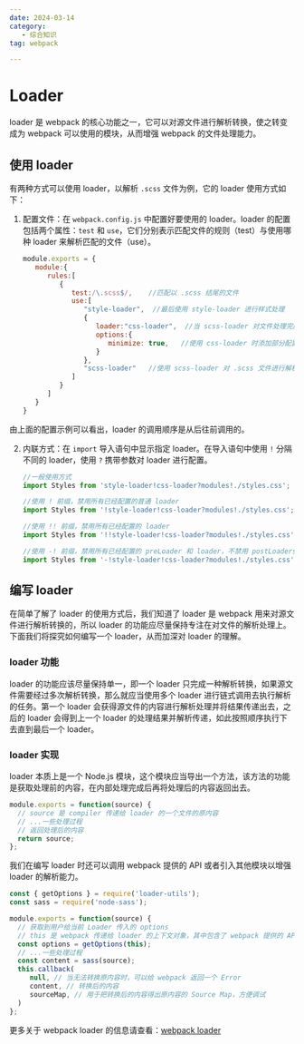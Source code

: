 ```yaml
---
date: 2024-03-14
category: 
   - 综合知识
tag: webpack

---
```


# Loader
loader 是 webpack 的核心功能之一，它可以对源文件进行解析转换，使之转变成为 webpack 可以使用的模块，从而增强 webpack 的文件处理能力。

## 使用 loader
有两种方式可以使用 loader，以解析 `.scss` 文件为例，它的 loader 使用方式如下：
1. 配置文件：在 `webpack.config.js` 中配置好要使用的 loader。loader 的配置包括两个属性：`test` 和 `use`，它们分别表示匹配文件的规则（test）与使用哪种 loader 来解析匹配的文件（use）。
   ```js
   module.exports = {
      module:{
         rules:[
            {
               test:/\.scss$/,    //匹配以 .scss 结尾的文件
               use:[
                  "style-loader",  //最后使用 style-loader 进行样式处理
                  {
                     loader:"css-loader",  //当 scss-loader 对文件处理完成后，再使用 css-loader 进行处理
                     options:{
                        minimize: true,   //使用 css-loader 时添加部分配置
                     }
                  },
                  "scss-loader"   //使用 scss-loader 对 .scss 文件进行解析处理
               ]
            }
         ]
      }
   }
   ```
由上面的配置示例可以看出，loader 的调用顺序是从后往前调用的。

2. 内联方式：在 `import` 导入语句中显示指定 loader。在导入语句中使用 `!` 分隔不同的 loader，使用 `?` 携带参数对 loader 进行配置。
   ```js
   //一般使用方式
   import Styles from 'style-loader!css-loader?modules!./styles.css';

   //使用 ! 前缀，禁用所有已经配置的普通 loader
   import Styles from '!style-loader!css-loader?modules!./styles.css';

   //使用 !! 前缀，禁用所有已经配置的 loader
   import Styles from '!!style-loader!css-loader?modules!./styles.css';

   //使用 -! 前缀，禁用所有已经配置的 preLoader 和 loader，不禁用 postLoaders
   import Styles from '-!style-loader!css-loader?modules!./styles.css';
   ```



## 编写 loader
在简单了解了 loader 的使用方式后，我们知道了 loader 是 webpack 用来对源文件进行解析转换的，所以 loader 的功能应尽量保持专注在对文件的解析处理上。下面我们将探究如何编写一个 loader，从而加深对 loader 的理解。

### loader 功能
loader 的功能应该尽量保持单一，即一个 loader 只完成一种解析转换，如果源文件需要经过多次解析转换，那么就应当使用多个 loader 进行链式调用去执行解析的任务。第一个 loader 会获得源文件的内容进行解析处理并将结果传递出去，之后的 loader 会得到上一个 loader 的处理结果并解析传递，如此按照顺序执行下去直到最后一个 loader。
### loader 实现 
loader 本质上是一个 Node.js 模块，这个模块应当导出一个方法，该方法的功能是获取处理前的内容，在内部处理完成后再将处理后的内容返回出去。
```js
module.exports = function(source) {
  // source 是 compiler 传递给 loader 的一个文件的原内容
  // ...一些处理过程
  // 返回处理后的内容
  return source;
};
```

我们在编写 loader 时还可以调用 webpack 提供的 API 或者引入其他模块以增强 loader 的解析能力。
```js
const { getOptions } = require('loader-utils');
const sass = require('node-sass');

module.exports = function(source) {
  // 获取到用户给当前 Loader 传入的 options
  // this 是 webpack 传递给 loader 的上下文对象，其中包含了 webpack 提供的 API
  const options = getOptions(this);
  // ...一些处理过程
  const content = sass(source);
  this.callback(
     null, // 当无法转换原内容时，可以给 webpack 返回一个 Error
     content, // 转换后的内容
     sourceMap, // 用于把转换后的内容得出原内容的 Source Map，方便调试
  )
};
```
<Minfo>

更多关于 webpack loader 的信息请查看：[webpack loader](https://webpack.docschina.org/concepts/loaders/)


</Minfo>